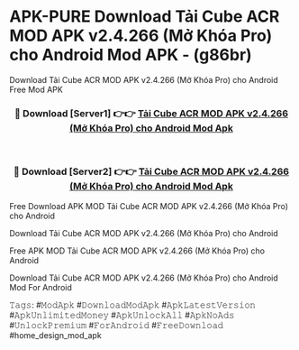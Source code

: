 # APK-PURE Download Tải Cube ACR MOD APK v2.4.266 (Mở Khóa Pro) cho Android Mod APK - (g86br)
Download Tải Cube ACR MOD APK v2.4.266 (Mở Khóa Pro) cho Android Free Mod APK

<div align="center">
<h3>🔴 Download [Server1] 👉👉 <a href="https://apk-comot.site?title=Tải_Cube_ACR_MOD_APK_v2.4.266_(Mở_Khóa_Pro)_cho_Android">Tải Cube ACR MOD APK v2.4.266 (Mở Khóa Pro) cho Android Mod Apk</a></h3><br>

<h3>🔴 Download [Server2] 👉👉 <a href="https://apk-comot.site?title=Tải_Cube_ACR_MOD_APK_v2.4.266_(Mở_Khóa_Pro)_cho_Android">Tải Cube ACR MOD APK v2.4.266 (Mở Khóa Pro) cho Android Mod Apk</a></h3>
</div>


Free Download APK MOD Tải Cube ACR MOD APK v2.4.266 (Mở Khóa Pro) cho Android

Download Tải Cube ACR MOD APK v2.4.266 (Mở Khóa Pro) cho Android 

Free APK MOD Tải Cube ACR MOD APK v2.4.266 (Mở Khóa Pro) cho Android 

Download Tải Cube ACR MOD APK v2.4.266 (Mở Khóa Pro) cho Android Mod For Android

𝚃𝚊𝚐𝚜: #𝙼𝚘𝚍𝙰𝚙𝚔 #𝙳𝚘𝚠𝚗𝚕𝚘𝚊𝚍𝙼𝚘𝚍𝙰𝚙𝚔 #𝙰𝚙𝚔𝙻𝚊𝚝𝚎𝚜𝚝𝚅𝚎𝚛𝚜𝚒𝚘𝚗 #𝙰𝚙𝚔𝚄𝚗𝚕𝚒𝚖𝚒𝚝𝚎𝚍𝙼𝚘𝚗𝚎𝚢 #𝙰𝚙𝚔𝚄𝚗𝚕𝚘𝚌𝚔𝙰𝚕𝚕 #𝙰𝚙𝚔𝙽𝚘𝙰𝚍𝚜 #𝚄𝚗𝚕𝚘𝚌𝚔𝙿𝚛𝚎𝚖𝚒𝚞𝚖 #𝙵𝚘𝚛𝙰𝚗𝚍𝚛𝚘𝚒𝚍 #𝙵𝚛𝚎𝚎𝙳𝚘𝚠𝚗𝚕𝚘𝚊𝚍 #home_design_mod_apk